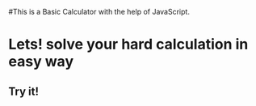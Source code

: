 #This is a Basic Calculator with the help of JavaScript.
<h1> Lets! solve your hard calculation in easy way</h1>
<h2> Try it!</h2>

